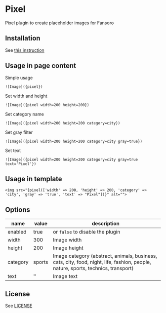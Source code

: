 # Pixel
Pixel plugin to create placeholder images for Fansoro

## Installation
See [this instruction](http://fansoro.org/documentation/plugins/plugins-installation)

## Usage in page content

Simple usage

```
![Image]({pixel})
```

Set width and height

```
![Image]({pixel width=200 height=200})
```

Set category name

```
![Image]({pixel width=200 height=200 category=city})
```

Set gray filter

```
![Image]({pixel width=200 height=200 category=city gray=true})
```

Set text

```
![Image]({pixel width=200 height=200 category=city gray=true text='Pixel'})
```

## Usage in template
```smarty
<img src="{pixel(['width' => 200, 'height' => 200, 'category' => 'city', 'gray' => 'true', 'text' => "Pixel"])}" alt="">
```

## Options

| name  | value | description |
|---|---|---|
| enabled | true | or `false` to disable the plugin |
| width | 300 | Image width |
| height | 200 | Image height |
| category | sports | Image category (abstract, animals, business, cats, city, food, night, life, fashion, people, nature, sports, technics, transport) |
| text | '' | Image text |

## License
See [LICENSE](https://github.com/fansoro/fansoro-plugin-pixel/blob/master/LICENSE)
